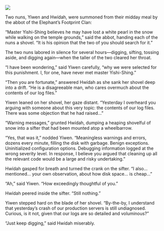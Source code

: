 ![](/pages/case-73/pearl-back.jpg)

Two nuns, Yíwen and Hwídah, were summoned from their
midday meal by the abbot of the Elephant’s Footprint Clan:

“Master Yishi-Shing believes he may have lost a white
pearl in the snow while walking on the temple grounds,” said
the abbot, handing each of the nuns a shovel.  “It is his opinion
that the two of you should search for it.”

The two nuns labored in silence for several hours—digging, sifting, tossing aside, and digging again—when
the taller of the two cleared her throat.

“I have been wondering,” said Yíwen carefully, “why we were
selected for this punishment.  I, for one, have never met
master Yishi-Shing.”

“Then you are fortunate,” answered Hwídah as she sank her
shovel deep into a drift.  “He is a disagreeable man,
who cares overmuch about the contents of our log files.”

Yíwen leaned on her shovel, her gaze distant.  “Yesterday I
overheard you arguing with someone about this very
topic: the contents of our log files.  There was some
objection that he had raised...”

“Warning messages,” grunted Hwídah, dumping a heaping shovelful of
snow into a sifter that had been mounted atop a wheelbarrow.

“Yes, that was it,” nodded Yíwen.  “Meaningless warnings and
errors, dozens every minute, filling the disk with garbage.
Benign exceptions.  Uninitialized configuration options.
Debugging information logged at the wrong severity level.
In response, I believe you argued that cleaning up all
the relevant code would be a large and risky undertaking.”

Hwídah gasped for breath and turned the crank on the sifter.
“I also... mentioned... your own observation, about how
disk space... is cheap...”

“Ah,” said Yíwen.  “How exceedingly thoughtful of you.”

Hwídah peered inside the sifter.  “Still nothing.”

Yíwen stepped hard on the blade of her shovel.  “By-the-by,
I understand that yesterday’s crash of our production
servers is still undiagnosed.  Curious, is it not, given
that our logs are so detailed and voluminous?”

“Just keep digging,” said Hwídah miserably.

